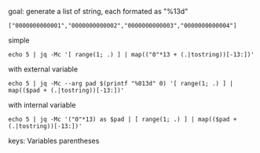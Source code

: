 goal: generate a list of string, each formated as "%13d"

    ["0000000000001","0000000000002","0000000000003","0000000000004"]

simple

    echo 5 | jq -Mc '[ range(1; .) ] | map(("0"*13 + (.|tostring))[-13:])'

with external variable

    echo 5 | jq -Mc --arg pad $(printf "%013d" 0) '[ range(1; .) ] | map(($pad + (.|tostring))[-13:])'

with internal variable

    echo 5 | jq -Mc '("0"*13) as $pad | [ range(1; .) ] | map(($pad + (.|tostring))[-13:])'

keys: Variables parentheses 
